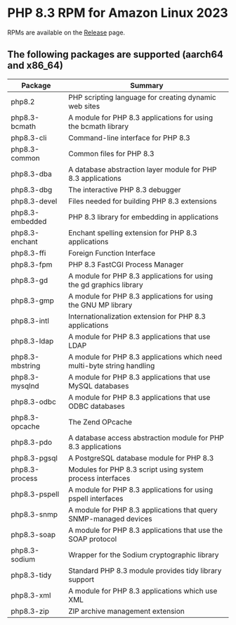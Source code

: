 # PHP 8.3 RPM for Amazon Linux 2023

RPMs are available on the [Release](https://github.com/sunaoka/al2023-php83/releases) page.

## The following packages are supported (aarch64 and x86_64)

| Package         | Summary                                                                 |
| --------------- | ----------------------------------------------------------------------- |
| php8.2          | PHP scripting language for creating dynamic web sites                   |
| php8.3-bcmath   | A module for PHP 8.3 applications for using the bcmath library          |
| php8.3-cli      | Command-line interface for PHP 8.3                                      |
| php8.3-common   | Common files for PHP 8.3                                                |
| php8.3-dba      | A database abstraction layer module for PHP 8.3 applications            |
| php8.3-dbg      | The interactive PHP 8.3 debugger                                        |
| php8.3-devel    | Files needed for building PHP 8.3 extensions                            |
| php8.3-embedded | PHP 8.3 library for embedding in applications                           |
| php8.3-enchant  | Enchant spelling extension for PHP 8.3 applications                     |
| php8.3-ffi      | Foreign Function Interface                                              |
| php8.3-fpm      | PHP 8.3 FastCGI Process Manager                                         |
| php8.3-gd       | A module for PHP 8.3 applications for using the gd graphics library     |
| php8.3-gmp      | A module for PHP 8.3 applications for using the GNU MP library          |
| php8.3-intl     | Internationalization extension for PHP 8.3 applications                 |
| php8.3-ldap     | A module for PHP 8.3 applications that use LDAP                         |
| php8.3-mbstring | A module for PHP 8.3 applications which need multi-byte string handling |
| php8.3-mysqlnd  | A module for PHP 8.3 applications that use MySQL databases              |
| php8.3-odbc     | A module for PHP 8.3 applications that use ODBC databases               |
| php8.3-opcache  | The Zend OPcache                                                        |
| php8.3-pdo      | A database access abstraction module for PHP 8.3 applications           |
| php8.3-pgsql    | A PostgreSQL database module for PHP 8.3                                |
| php8.3-process  | Modules for PHP 8.3 script using system process interfaces              |
| php8.3-pspell   | A module for PHP 8.3 applications for using pspell interfaces           |
| php8.3-snmp     | A module for PHP 8.3 applications that query SNMP-managed devices       |
| php8.3-soap     | A module for PHP 8.3 applications that use the SOAP protocol            |
| php8.3-sodium   | Wrapper for the Sodium cryptographic library                            |
| php8.3-tidy     | Standard PHP 8.3 module provides tidy library support                   |
| php8.3-xml      | A module for PHP 8.3 applications which use XML                         |
| php8.3-zip      | ZIP archive management extension                                        |
